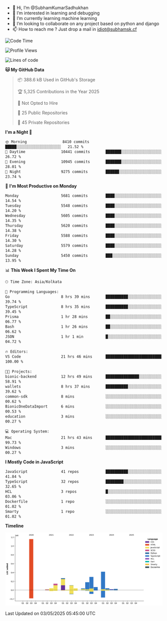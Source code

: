 - 👋 Hi, I’m @SubhamKumarSadhukhan
- 👀 I’m interested in learning and debugging
- 🌱 I’m currently learning machine learning
- 💞️ I’m looking to collaborate on any project based on python and django
- 📫 How to reach me ?
      Just drop a mail in idiot@subhamsk.cf

<!---
SubhamKumarSadhukhan/SubhamKumarSadhukhan is a ✨ special ✨ repository because its `README.md` (this file) appears on your GitHub profile.
You can click the Preview link to take a look at your changes.
--->


<!--START_SECTION:waka-->
![Code Time](http://img.shields.io/badge/Code%20Time-2%2C863%20hrs%207%20mins-blue)

![Profile Views](http://img.shields.io/badge/Profile%20Views-0-blue)

![Lines of code](https://img.shields.io/badge/From%20Hello%20World%20I%27ve%20Written-2.9%20million%20lines%20of%20code-blue)

**🐱 My GitHub Data** 

> 📦 388.6 kB Used in GitHub's Storage 
 > 
> 🏆 5,325 Contributions in the Year 2025
 > 
> 🚫 Not Opted to Hire
 > 
> 📜 25 Public Repositories 
 > 
> 🔑 45 Private Repositories 
 > 
**I'm a Night 🦉** 

```text
🌞 Morning                8410 commits        █████░░░░░░░░░░░░░░░░░░░░   21.52 % 
🌆 Daytime                10441 commits       ███████░░░░░░░░░░░░░░░░░░   26.72 % 
🌃 Evening                10945 commits       ███████░░░░░░░░░░░░░░░░░░   28.01 % 
🌙 Night                  9275 commits        ██████░░░░░░░░░░░░░░░░░░░   23.74 % 
```
📅 **I'm Most Productive on Monday** 

```text
Monday                   5681 commits        ████░░░░░░░░░░░░░░░░░░░░░   14.54 % 
Tuesday                  5548 commits        ████░░░░░░░░░░░░░░░░░░░░░   14.20 % 
Wednesday                5605 commits        ████░░░░░░░░░░░░░░░░░░░░░   14.35 % 
Thursday                 5620 commits        ████░░░░░░░░░░░░░░░░░░░░░   14.38 % 
Friday                   5588 commits        ████░░░░░░░░░░░░░░░░░░░░░   14.30 % 
Saturday                 5579 commits        ████░░░░░░░░░░░░░░░░░░░░░   14.28 % 
Sunday                   5450 commits        ███░░░░░░░░░░░░░░░░░░░░░░   13.95 % 
```


📊 **This Week I Spent My Time On** 

```text
🕑︎ Time Zone: Asia/Kolkata

💬 Programming Languages: 
Go                       8 hrs 39 mins       ██████████░░░░░░░░░░░░░░░   39.74 % 
TypeScript               8 hrs 35 mins       ██████████░░░░░░░░░░░░░░░   39.45 % 
Prisma                   1 hr 28 mins        ██░░░░░░░░░░░░░░░░░░░░░░░   06.77 % 
Bash                     1 hr 26 mins        ██░░░░░░░░░░░░░░░░░░░░░░░   06.62 % 
JSON                     1 hr 1 min          █░░░░░░░░░░░░░░░░░░░░░░░░   04.72 % 

🔥 Editors: 
VS Code                  21 hrs 46 mins      █████████████████████████   100.00 % 

🐱‍💻 Projects: 
bionic-backend           12 hrs 49 mins      ███████████████░░░░░░░░░░   58.91 % 
wallets                  8 hrs 37 mins       ██████████░░░░░░░░░░░░░░░   39.62 % 
common-sdk               8 mins              ░░░░░░░░░░░░░░░░░░░░░░░░░   00.62 % 
BionicOneDataImport      6 mins              ░░░░░░░░░░░░░░░░░░░░░░░░░   00.53 % 
education                3 mins              ░░░░░░░░░░░░░░░░░░░░░░░░░   00.27 % 

💻 Operating System: 
Mac                      21 hrs 43 mins      █████████████████████████   99.73 % 
Windows                  3 mins              ░░░░░░░░░░░░░░░░░░░░░░░░░   00.27 % 
```

**I Mostly Code in JavaScript** 

```text
JavaScript               41 repos            ██████████░░░░░░░░░░░░░░░   41.84 % 
TypeScript               32 repos            ████████░░░░░░░░░░░░░░░░░   32.65 % 
HCL                      3 repos             █░░░░░░░░░░░░░░░░░░░░░░░░   03.06 % 
Dockerfile               1 repo              ░░░░░░░░░░░░░░░░░░░░░░░░░   01.02 % 
Smarty                   1 repo              ░░░░░░░░░░░░░░░░░░░░░░░░░   01.02 % 
```



**Timeline**

![Lines of Code chart](https://raw.githubusercontent.com/SubhamKumarSadhukhan/SubhamKumarSadhukhan/main/assets/bar_graph.png)


 Last Updated on 03/05/2025 05:45:00 UTC
<!--END_SECTION:waka-->
